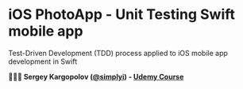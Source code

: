 # iOS PhotoApp - Unit Testing Swift mobile app

Test-Driven Development (TDD) process applied to iOS mobile app development in Swift

**👨🏻‍💻 Sergey Kargopolov ([@simplyi](https://github.com/simplyi)) - [Udemy Course](https://www.udemy.com/course/unit-testing-ios-mobile-app/)**
